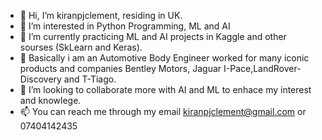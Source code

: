 - 👋 Hi, I’m kiranpjclement, residing in UK.
- 👀 I’m interested in Python Programming,  ML and AI
- 🌱 I’m currently practicing ML and AI projects in Kaggle and other sourses (SkLearn and Keras).
- 🌱 Basically i am an Automotive Body Engineer worked for many iconic products and companies Bentley Motors, Jaguar I-Pace,LandRover-Discovery and T-Tiago.
- 💞️ I’m looking to collaborate more with AI and ML to enhace my interest and knowlege.
- 📫 You can reach me through my email kiranpjclement@gmail.com or 07404142435

<!---
kiranpjclement/kiranpjclement is a ✨ special ✨ repository because its `README.md` (this file) appears on your GitHub profile.
You can click the Preview link to take a look at your changes.
--->
